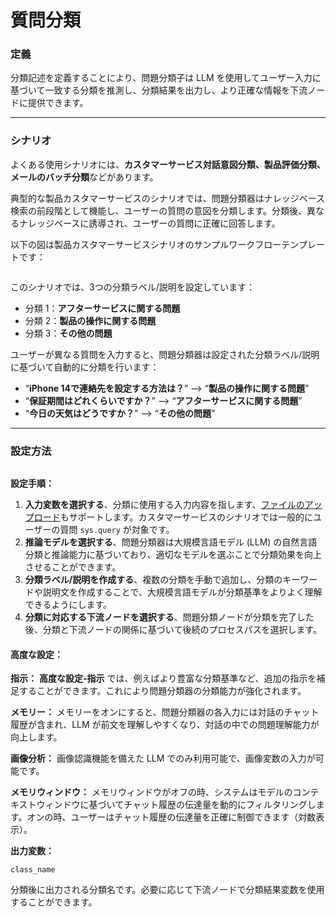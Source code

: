 # 質問分類

### **定義**

分類記述を定義することにより、問題分類子は LLM を使用してユーザー入力に基づいて一致する分類を推測し、分類結果を出力し、より正確な情報を下流ノードに提供できます。

***

### **シナリオ**

よくある使用シナリオには、**カスタマーサービス対話意図分類、製品評価分類、メールのバッチ分類**などがあります。

典型的な製品カスタマーサービスのシナリオでは、問題分類器はナレッジベース検索の前段階として機能し、ユーザーの質問の意図を分類します。分類後、異なるナレッジベースに誘導され、ユーザーの質問に正確に回答します。

以下の図は製品カスタマーサービスシナリオのサンプルワークフローテンプレートです：

<figure><img src="https://assets-docs.dify.ai/img/jp/node/98d3c28ca192ed7a4c22543eccc6b5d5.webp" alt=""><figcaption></figcaption></figure>

このシナリオでは、3つの分類ラベル/説明を設定しています：

* 分類 1：**アフターサービスに関する問題**
* 分類 2：**製品の操作に関する問題**
* 分類 3：**その他の問題**

ユーザーが異なる質問を入力すると、問題分類器は設定された分類ラベル/説明に基づいて自動的に分類を行います：

* “**iPhone 14で連絡先を設定する方法は？**” —> “**製品の操作に関する問題**”
* “**保証期間はどれくらいですか？**” —> “**アフターサービスに関する問題**”
* “**今日の天気はどうですか？**” —> “**その他の問題**”

***

### 設定方法

<figure><img src="https://assets-docs.dify.ai/img/jp/node/d53ec5b78e3c178bc35771d9be41e6c2.webp" alt=""><figcaption></figcaption></figure>

**設定手順：**

1. **入力変数を選択する**、分類に使用する入力内容を指します、[ファイルのアップロード](../file-upload.md)もサポートします。カスタマーサービスのシナリオでは一般的にユーザーの質問 `sys.query` が対象です。
2. **推論モデルを選択する**、問題分類器は大規模言語モデル (LLM) の自然言語分類と推論能力に基づいており、適切なモデルを選ぶことで分類効果を向上させることができます。
3. **分類ラベル/説明を作成する**、複数の分類を手動で追加し、分類のキーワードや説明文を作成することで、大規模言語モデルが分類基準をよりよく理解できるようにします。
4. **分類に対応する下流ノードを選択する**、問題分類ノードが分類を完了した後、分類と下流ノードの関係に基づいて後続のプロセスパスを選択します。

#### **高度な設定：**

**指示：** **高度な設定-指示** では、例えばより豊富な分類基準など、追加の指示を補足することができます。これにより問題分類器の分類能力が強化されます。

**メモリー：** メモリーをオンにすると、問題分類器の各入力には対話のチャット履歴が含まれ、LLM が前文を理解しやすくなり、対話の中での問題理解能力が向上します。

**画像分析：** 画像認識機能を備えた LLM でのみ利用可能で、画像変数の入力が可能です。

**メモリウィンドウ：** メモリウィンドウがオフの時、システムはモデルのコンテキストウィンドウに基づいてチャット履歴の伝達量を動的にフィルタリングします。オンの時、ユーザーはチャット履歴の伝達量を正確に制御できます（対数表示）。

**出力変数：**

`class_name`

分類後に出力される分類名です。必要に応じて下流ノードで分類結果変数を使用することができます。
